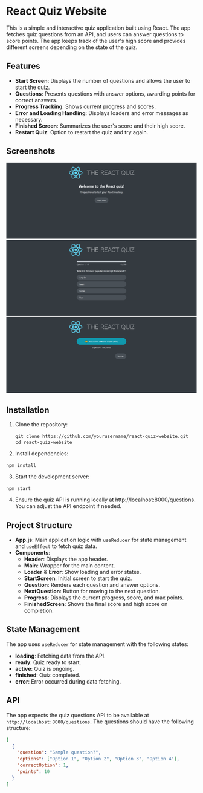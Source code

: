 # React Quiz Website

This is a simple and interactive quiz application built using React. The app fetches quiz questions from an API, and users can answer questions to score points. The app keeps track of the user's high score and provides different screens depending on the state of the quiz.

## Features

- **Start Screen**: Displays the number of questions and allows the user to start the quiz.
- **Questions**: Presents questions with answer options, awarding points for correct answers.
- **Progress Tracking**: Shows current progress and scores.
- **Error and Loading Handling**: Displays loaders and error messages as necessary.
- **Finished Screen**: Summarizes the user's score and their high score.
- **Restart Quiz**: Option to restart the quiz and try again.

## Screenshots

![Start Screen](./screenshots/start_screen.png)
![Question Screen](./screenshots/question_screen.png)
![Finished Screen](./screenshots/finished_screen.png)

## Installation

1. Clone the repository:

   ```
   git clone https://github.com/yourusername/react-quiz-website.git
   cd react-quiz-website
   ```

2. Install dependencies:

```
npm install
```

3. Start the development server:

```
npm start
```

4. Ensure the quiz API is running locally at http://localhost:8000/questions. You can adjust the API endpoint if needed.

## Project Structure

- **App.js**: Main application logic with `useReducer` for state management and `useEffect` to fetch quiz data.
- **Components**:
  - **Header**: Displays the app header.
  - **Main**: Wrapper for the main content.
  - **Loader** & **Error**: Show loading and error states.
  - **StartScreen**: Initial screen to start the quiz.
  - **Question**: Renders each question and answer options.
  - **NextQuestion**: Button for moving to the next question.
  - **Progress**: Displays the current progress, score, and max points.
  - **FinishedScreen**: Shows the final score and high score on completion.

## State Management

The app uses `useReducer` for state management with the following states:

- **loading**: Fetching data from the API.
- **ready**: Quiz ready to start.
- **active**: Quiz is ongoing.
- **finished**: Quiz completed.
- **error**: Error occurred during data fetching.

## API

The app expects the quiz questions API to be available at `http://localhost:8000/questions`. The questions should have the following structure:

```json
[
  {
    "question": "Sample question?",
    "options": ["Option 1", "Option 2", "Option 3", "Option 4"],
    "correctOption": 1,
    "points": 10
  }
]
```
